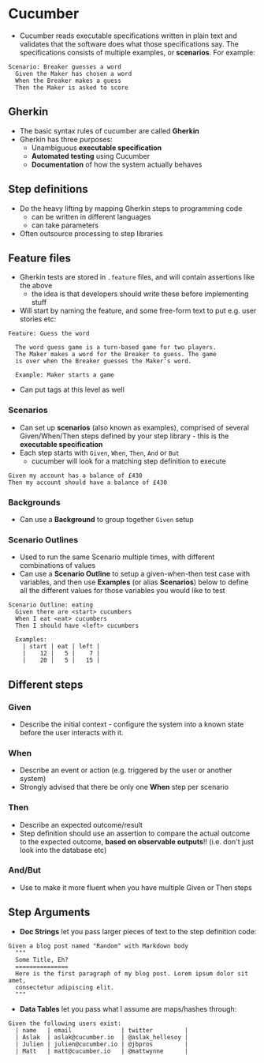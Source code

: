 # Cucumber

* Cucumber reads executable specifications written in plain text and validates that the software does what those specifications say. The specifications consists of multiple examples, or **scenarios**. For example:

```
Scenario: Breaker guesses a word
  Given the Maker has chosen a word
  When the Breaker makes a guess
  Then the Maker is asked to score
```


## Gherkin

* The basic syntax rules of cucumber are called **Gherkin**
* Gherkin has three purposes:
  - Unambiguous **executable specification**
  - **Automated testing** using Cucumber
  - **Documentation** of how the system actually behaves  


## Step definitions

* Do the heavy lifting by mapping Gherkin steps to programming code
  - can be written in different languages
  - can take parameters
* Often outsource processing to step libraries

## Feature files


* Gherkin tests are stored in `.feature` files, and will contain assertions like the above
  - the idea is that developers should write these before implementing stuff
* Will start by naming the feature, and some free-form text to put e.g. user stories etc:

```
Feature: Guess the word

  The word guess game is a turn-based game for two players.
  The Maker makes a word for the Breaker to guess. The game
  is over when the Breaker guesses the Maker's word.

  Example: Maker starts a game
```
  - Can put tags at this level as well

### Scenarios

* Can set up **scenarios** (also known as examples), comprised of several Given/When/Then steps defined by your step library - this is the **executable specification**
* Each step starts with `Given`, `When`, `Then`, `And` or `But`
  - cucumber will look for a matching step definition to execute

```
Given my account has a balance of £430
Then my account should have a balance of £430
```
### Backgrounds

* Can use a **Background** to group together `Given` setup

### Scenario Outlines

* Used to run the same Scenario multiple times, with different combinations of values
* Can use a **Scenario Outline** to setup a given-when-then test case with variables, and then use **Examples** (or alias **Scenarios**) below to define all the different values for those variables you would like to test

```
Scenario Outline: eating
  Given there are <start> cucumbers
  When I eat <eat> cucumbers
  Then I should have <left> cucumbers

  Examples:
    | start | eat | left |
    |    12 |   5 |    7 |
    |    20 |   5 |   15 |
```


## Different steps

### Given

* Describe the initial context - configure the system into a known state before the user interacts with it.

### When

* Describe an event or action (e.g. triggered by the user or another system)
* Strongly advised that there be only one **When** step per scenario

### Then

* Describe an expected outcome/result
* Step definition should use an assertion to compare the actual outcome to the expected outcome, **based on observable outputs**!! (i.e. don't just look into the database etc)

### And/But

* Use to make it more fluent when you have multiple Given or Then steps


## Step Arguments

* **Doc Strings** let you pass larger pieces of text to the step definition code:

```
Given a blog post named "Random" with Markdown body
  """
  Some Title, Eh?
  ===============
  Here is the first paragraph of my blog post. Lorem ipsum dolor sit amet,
  consectetur adipiscing elit.
  """
```

* **Data Tables** let you pass what I assume are maps/hashes through:

```
Given the following users exist:
  | name   | email              | twitter         |
  | Aslak  | aslak@cucumber.io  | @aslak_hellesoy |
  | Julien | julien@cucumber.io | @jbpros         |
  | Matt   | matt@cucumber.io   | @mattwynne      |
```
